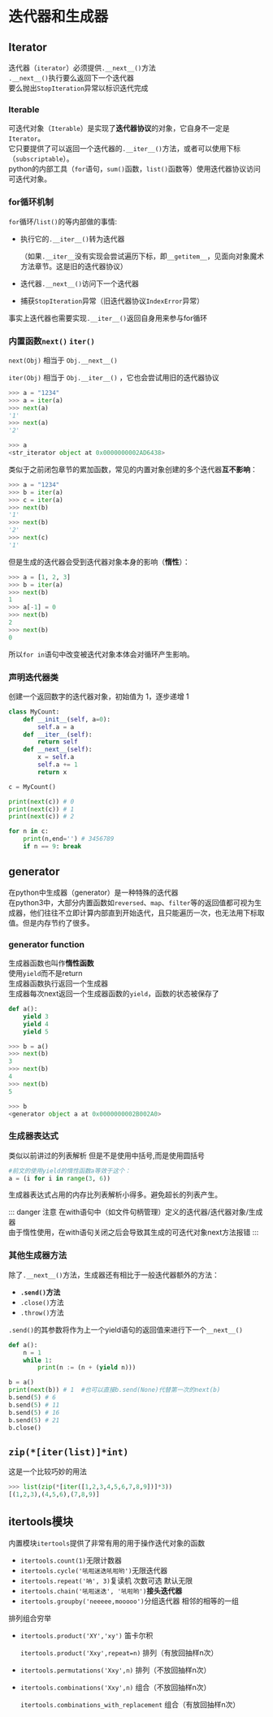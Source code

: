 # 迭代器和生成器

## Iterator

迭代器（`iterator`）必须提供`.__next__()`方法    
 `.__next__()`执行要么返回下一个迭代器    
要么抛出`StopIteration`异常以标识迭代完成

### Iterable

可迭代对象（`Iterable`）是实现了**迭代器协议**的对象，它自身不一定是`Iterator`。     
它只要提供了可以返回一个迭代器的`.__iter__()`方法，或者可以使用下标（`subscriptable`）。    
python的内部工具（`for`语句，`sum()`函数，`list()`函数等）使用迭代器协议访问可迭代对象。

### for循环机制

`for`循环/`list()`的等内部做的事情:

- 执行它的`.__iter__()`转为迭代器
  
  （如果`.__iter__`没有实现会尝试遍历下标，即`__getitem__`，见面向对象魔术方法章节。这是旧的迭代器协议）

- 迭代器`.__next__()`访问下一个迭代器

- 捕获`StopIteration`异常（旧迭代器协议`IndexError`异常）

事实上迭代器也需要实现`.__iter__()`返回自身用来参与for循环

### 内置函数`next()` `iter()`

 `next(Obj)` 相当于 `Obj.__next__()`

 `iter(Obj)` 相当于 `Obj.__iter__()` ，它也会尝试用旧的迭代器协议

```python
>>> a = "1234"
>>> a = iter(a)
>>> next(a)
'1'
>>> next(a)
'2'

>>> a
<str_iterator object at 0x0000000002AD6438>
```

类似于之前闭包章节的累加函数，常见的内置对象创建的多个迭代器**互不影响**：

```python
>>> a = "1234"
>>> b = iter(a)
>>> c = iter(a)
>>> next(b)
'1'
>>> next(b)
'2'
>>> next(c)
'1'
```

但是生成的迭代器会受到迭代器对象本身的影响（**惰性**）：

```python
>>> a = [1, 2, 3]
>>> b = iter(a)
>>> next(b)
1
>>> a[-1] = 0
>>> next(b)
2
>>> next(b)
0
```

所以`for in`语句中改变被迭代对象本体会对循环产生影响。

### 声明迭代器类

 创建一个返回数字的迭代器对象，初始值为 1，逐步递增 1 

```python
class MyCount:
    def __init__(self, a=0):
        self.a = a
    def __iter__(self):
        return self
    def __next__(self):
        x = self.a
        self.a += 1
        return x

c = MyCount()

print(next(c)) # 0
print(next(c)) # 1
print(next(c)) # 2

for n in c:
    print(n,end='') # 3456789
    if n == 9: break
```

## generator

在python中生成器（generator）是一种特殊的迭代器    
在python3中，大部分内置函数如`reversed`、`map`、`filter`等的返回值都可视为生成器，他们往往不立即计算内部直到开始迭代，且只能遍历一次，也无法用下标取值。但是内存节约了很多。

### generator function

生成器函数也叫作**惰性函数**    
使用`yield`而不是return    
生成器函数执行返回一个生成器    
生成器每次next返回一个生成器函数的`yield`，函数的状态被保存了

```python
def a():
    yield 3
    yield 4
    yield 5

>>> b = a()
>>> next(b)
3
>>> next(b)
4
>>> next(b)
5

>>> b
<generator object a at 0x0000000002B002A0>
```

### 生成器表达式

类似以前讲过的列表解析 但是不是使用中括号,而是使用圆括号

```python
#前文的使用yield的惰性函数a等效于这个：
a = (i for i in range(3, 6))
```

生成器表达式占用的内存比列表解析小得多。避免超长的列表产生。

::: danger 注意
在with语句中（如文件句柄管理）定义的迭代器/迭代器对象/生成器    
由于惰性使用，在with语句关闭之后会导致其生成的可迭代对象next方法报错
:::

### 其他生成器方法

除了`.__next__()`方法，生成器还有相比于一般迭代器额外的方法：

- **`.send()`方法**
- `.close()`方法
- `.throw()`方法

`.send()`的其参数将作为上一个yield语句的返回值来进行下一个`__next__()`

```python
def a():
    n = 1
    while 1: 
        print(n := (n + (yield n)))

b = a()
print(next(b)) # 1  #也可以直接b.send(None)代替第一次的next(b)
b.send(5) # 6
b.send(5) # 11
b.send(5) # 16
b.send(5) # 21
b.close()
```

## `zip(*[iter(list)]*int)`

这是一个比较巧妙的用法

```python
>>> list(zip(*[iter([1,2,3,4,5,6,7,8,9])]*3))
[(1,2,3),(4,5,6),(7,8,9)]
```

## itertools模块

内置模块`itertools`提供了非常有用的用于操作迭代对象的函数

- `itertools.count(1)`无限计数器
- `itertools.cycle('吼啦迷迭吼啦哟')`无限迭代器
- `itertools.repeat('呐', 3)`复读机 次数可选 默认无限
- `itertools.chain('吼啦迷迭', '吼啦哟')`**接头迭代器**
- `itertools.groupby('neeeee,mooooo')`分组迭代器 相邻的相等的一组

排列组合穷举

- `itertools.product('XY','xy')` 笛卡尔积
  
  `itertools.product('Xxy',repeat=n)` 排列（有放回抽样n次）

- `itertools.permutations('Xxy',n)` 排列（不放回抽样n次）

- `itertools.combinations('Xxy',n)` 组合（不放回抽样n次）
  
  `itertools.combinations_with_replacement`  组合（有放回抽样n次）
